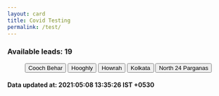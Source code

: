 ```yaml
---
layout: card
title: Covid Testing
permalink: /test/
---
```

<h3> Available leads: 19</h3><div align="center">
 <div class="btn-group">
<a href="{{ "/test/Cooch-Behar" | relative_url}}" class="button"><button>Cooch Behar</button></a>
<a href="{{ "/test/Hooghly" | relative_url}}" class="button"><button>Hooghly</button></a>
<a href="{{ "/test/Howrah" | relative_url}}" class="button"><button>Howrah</button></a>
<a href="{{ "/test/Kolkata" | relative_url}}" class="button"><button>Kolkata</button></a>
<a href="{{ "/test/North-24-Parganas" | relative_url}}" class="button"><button>North 24 Parganas</button></a>
</div>
</div>
<h4> Data updated at: 2021:05:08 13:35:26 IST +0530 </h4>
